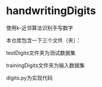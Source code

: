 # handwritingDigits
使用k-近邻算法识别手写数字

本仓库包含一下三个文件（夹）：

testDigits文件夹为测试数据集

trainingDigits文件夹为输入数据集

digits.py为实现代码
